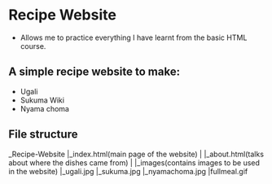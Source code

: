 # Recipe Website

- Allows me to practice everything I have learnt from the basic HTML course.

## A simple recipe website to make:

- Ugali
- Sukuma Wiki
- Nyama choma

## File structure

\_Recipe-Website
|\_index.html(main page of the website)
|
|\_about.html(talks about where the dishes came from)
|
|\_images(contains images to be used in the website)
|\_ugali.jpg
|\_sukuma.jpg
|\_nyamachoma.jpg
|fullmeal.gif

